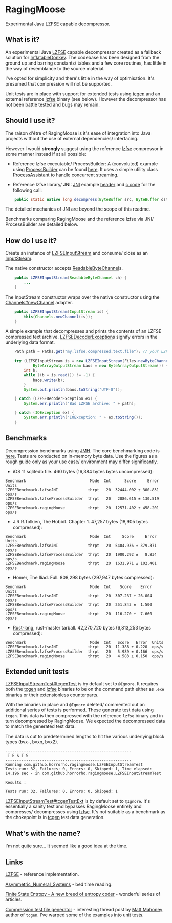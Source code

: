 # RagingMoose

Experimental Java LZFSE capable decompressor.


## What is it?

An experimental Java [LZFSE](https://github.com/lzfse/lzfse) capable decompressor created as a fallback solution for [InflatableDonkey](https://github.com/horrorho/InflatableDonkey). The codebase has been designed from the ground up and barring constants/ tables and a few core routines, has little in the way of resemblance to the source material.

I've opted for simplicity and there's little in the way of optimisation. It's presumed that compression will not be supported.

Unit tests are in place with support for extended tests using [tcgen](https://gist.github.com/horrorho/7837e9b83f2aa42d2781374c99fd0ba3) and an external reference [lzfse](https://github.com/lzfse/lzfse) binary (see below). However the decompressor has not been battle tested and bugs may remain.


## Should I use it?

The raison d'être of RagingMoose is it's ease of integration into Java projects without the use of external dependencies/ interfacing.

However I would **strongly** suggest using the reference [lzfse](https://github.com/lzfse/lzfse) compressor in some manner instead if at all possible:

- Reference lzfse executable/ ProcessBuilder:
A (convoluted) example using [ProcessBuilder](https://docs.oracle.com/javase/8/docs/api/java/lang/ProcessBuilder.html) can be found [here](https://github.com/horrorho/RagingMoose/blob/master/src/test/java/com/github/horrorho/ragingmoose/LZFSEInputStreamTest.java#L142). It uses a simple utility class [ProcessAssistant](https://github.com/horrorho/RagingMoose/blob/master/src/test/java/com/github/horrorho/ragingmoose/ProcessAssistant.java) to handle concurrent streaming.

- Reference lzfse library/ JNI:
[JNI](https://en.wikipedia.org/wiki/Java_Native_Interface) example [header](https://gist.github.com/horrorho/b5b2f7eadfa1d73560dadbe4a0a92b85) and [c code](https://gist.github.com/horrorho/1f9ab1742355c1edcb339935657bff31) for the following call:

```Java
    public static native long decompress(ByteBuffer src, ByteBuffer dst);
```

The detailed mechanics of JNI are beyond the scope of this readme.

Benchmarks comparing RagingMoose and the reference lzfse via JNI/ ProcessBuilder are detailed below.


## How do I use it?

Create an instance of [LZFSEInputStream](https://github.com/horrorho/RagingMoose/blob/master/src/main/java/com/github/horrorho/ragingmoose/LZFSEInputStream.java) and consume/ close as an [InputStream](https://docs.oracle.com/javase/8/docs/api/java/io/InputStream.html).

The native constructor accepts [ReadableByteChannel](https://docs.oracle.com/javase/8/docs/api/java/nio/channels/ReadableByteChannel.html)s.

```Java
    public LZFSEInputStream(ReadableByteChannel ch) {
        ...
    }
```


The InputStream constructor wraps over the native constructor using the [Channels#newChannel](https://docs.oracle.com/javase/8/docs/api/java/nio/channels/Channels.html#newChannel-java.io.InputStream-) adapter. 

```Java
    public LZFSEInputStream(InputStream is) {
        this(Channels.newChannel(is));
    }
```


A simple example that decompresses and prints the contents of an LZFSE compressed text archive. [LZFSEDecoderException](https://github.com/horrorho/RagingMoose/blob/master/src/main/java/com/github/horrorho/ragingmoose/LZFSEDecoderException.java)s signify errors in the underlying data format.

```Java
    Path path = Paths.get("my.lzfse.compressed.text.file"); // your LZFSE compressed text file here
    
    try (LZFSEInputStream is = new LZFSEInputStream(Files.newByteChannel(path));
            ByteArrayOutputStream baos = new ByteArrayOutputStream()) {
        int b;
        while ((b = is.read()) != -1) {
            baos.write(b);
        }
        System.out.println(baos.toString("UTF-8"));

    } catch (LZFSEDecoderException ex) {
        System.err.println("Bad LZFSE archive: " + path);

    } catch (IOException ex) {
        System.err.println("IOException: " + ex.toString());
    }
```

## Benchmarks
Decompression benchmarks using [JMH](http://openjdk.java.net/projects/code-tools/jmh/). The core benchmarking code is [here](https://gist.github.com/horrorho/56eb417ac415c3aa0893849713d54750). Tests are conducted on in-memory byte data. Use the figures as a rough guide only as your use case/ environment may differ significantly.

- iOS 11 sqlitedb file. 460 bytes (16,384 bytes bytes uncompressed):

```
Benchmark                            Mode  Cnt      Score     Error  Units
LZFSEBenchmark.lzfseJNI             thrpt   20  32444.002 ± 300.831  ops/s
LZFSEBenchmark.lzfseProcessBuilder  thrpt   20   2086.615 ± 130.519  ops/s
LZFSEBenchmark.ragingMoose          thrpt   20  12571.402 ± 458.201  ops/s
```

- J.R.R.Tolkien, The Hobbit. Chapter 1. 47,257 bytes (18,905 bytes compressed):

```
Benchmark                            Mode  Cnt     Score     Error  Units
LZFSEBenchmark.lzfseJNI             thrpt   20  5404.936 ± 379.371  ops/s
LZFSEBenchmark.lzfseProcessBuilder  thrpt   20  1900.292 ±   8.834  ops/s
LZFSEBenchmark.ragingMoose          thrpt   20  1631.971 ± 102.401  ops/s
```

 - Homer, The Iliad. Full. 808,298 bytes (297,947 bytes compressed):

```
Benchmark                            Mode  Cnt    Score    Error  Units
LZFSEBenchmark.lzfseJNI             thrpt   20  307.237 ± 26.004  ops/s
LZFSEBenchmark.lzfseProcessBuilder  thrpt   20  251.843 ±  1.500  ops/s
LZFSEBenchmark.ragingMoose          thrpt   20  116.270 ±  7.660  ops/s
```

- [Rust-lang](https://github.com/rust-lang/rust), rust-master tarball. 42,270,720 bytes (6,813,253 bytes compressed):

```
Benchmark                            Mode  Cnt   Score   Error  Units
LZFSEBenchmark.lzfseJNI             thrpt   20  11.388 ± 0.220  ops/s
LZFSEBenchmark.lzfseProcessBuilder  thrpt   20   5.989 ± 0.166  ops/s
LZFSEBenchmark.ragingMoose          thrpt   20   4.583 ± 0.150  ops/s
```

## Extended unit tests
[LZFSEInputStreamTest#tcgenTest](https://github.com/horrorho/RagingMoose/blob/master/src/test/java/com/github/horrorho/ragingmoose/LZFSEInputStreamTest.java#L107) is by default set to `@Ignore`. It requires both the [tcgen](https://gist.github.com/horrorho/7837e9b83f2aa42d2781374c99fd0ba3) and [lzfse](https://github.com/lzfse/lzfse) binaries to be on the command path either as `.exe` binaries or their extensionless counterparts.

With the binaries in place and `@Ignore` deleted/ commented out an additional series of tests is performed. These generate test data using `tcgen`. This data is then compressed with the reference `lzfse` binary and in turn decompressed by RagingMoose. We expected the decompressed data to match the generated test data.

The data is cut to predetermined lengths to hit the various underlying block types (bvx-, bvxn, bvx2).

```
-------------------------------------------------------
 T E S T S
-------------------------------------------------------
Running com.github.horrorho.ragingmoose.LZFSEInputStreamTest
Tests run: 32, Failures: 0, Errors: 0, Skipped: 1, Time elapsed: 14.196 sec - in com.github.horrorho.ragingmoose.LZFSEInputStreamTest

Results :

Tests run: 32, Failures: 0, Errors: 0, Skipped: 1
```

[LZFSEInputStreamTest#tcgenTestExt](https://github.com/horrorho/RagingMoose/blob/master/src/test/java/com/github/horrorho/ragingmoose/LZFSEInputStreamTest.java#L143) is by default set to `@Ignore`. It's essentially a sanity test and bypasses RagingMoose entirely and compresses/ decompresses using [lzfse](https://github.com/lzfse/lzfse). It's not suitable as a benchmark as the chokepoint is in [tcgen](https://gist.github.com/horrorho/7837e9b83f2aa42d2781374c99fd0ba3) test data generation.


## What's with the name?

I'm not quite sure... It seemed like a good idea at the time.


## Links
[LZFSE](https://github.com/lzfse/lzfse) - reference implementation.

[Asymmetric_Numeral_Systems](https://en.wikipedia.org/wiki/Asymmetric_Numeral_Systems) - bed time reading.

[Finite State Entropy - A new breed of entropy coder](http://fastcompression.blogspot.co.uk/2013/12/finite-state-entropy-new-breed-of.html) - wonderful series of articles.

[Compression test file generator](https://encode.ru/threads/1306-Compression-test-file-generator) - interesting thread post by [Matt Mahoney](http://mattmahoney.net/) author of `tcgen`. I've warped some of the examples into unit tests.
